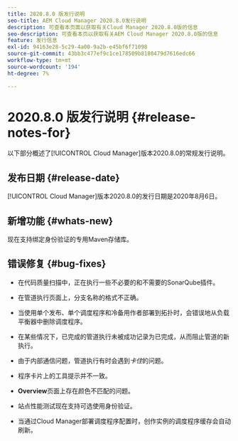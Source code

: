 ```yaml
---
title: 2020.8.0 版发行说明
seo-title: AEM Cloud Manager 2020.8.0发行说明
description: 可查看本页面以获取有关Cloud Manager 2020.8.0版的信息
seo-description: 可查看本页以获取有关AEM Cloud Manager 2020.8.0版的信息
feature: 发行信息
exl-id: 94163e28-5c29-4a00-9a2b-e45bf6f71098
source-git-commit: 43bb3c477ef9c1ce178509b8180479d7616edc66
workflow-type: tm+mt
source-wordcount: '194'
ht-degree: 7%

---
```


# 2020.8.0 版发行说明 {#release-notes-for}

以下部分概述了[!UICONTROL Cloud Manager]版本2020.8.0的常规发行说明。

## 发布日期 {#release-date}

[!UICONTROL Cloud Manager]版本2020.8.0的发行日期是2020年8月6日。

## 新增功能 {#whats-new}

现在支持绑定身份验证的专用Maven存储库。

## 错误修复 {#bug-fixes}

* 在代码质量扫描中，正在执行一些不必要的和不需要的SonarQube插件。

* 在管道执行页面上，分支名称的格式不正确。

* 当使用单个发布、单个调度程序和冷备用作者部署到拓扑时，会错误地从负载平衡器中删除调度程序。

* 在某些情况下，已完成的管道执行未被成功记录为已完成，从而阻止管道的新执行。

* 由于内部通信问题，管道执行有时会遇到&#x200B;*卡住*&#x200B;的问题。

* 程序卡片上的工具提示并不一致。

* **Overview**&#x200B;页面上存在颜色不匹配的问题。

* 站点性能测试现在支持可选使用身份验证。

* 当通过Cloud Manager部署调度程序配置时，创作实例的调度程序缓存会自动刷新。
